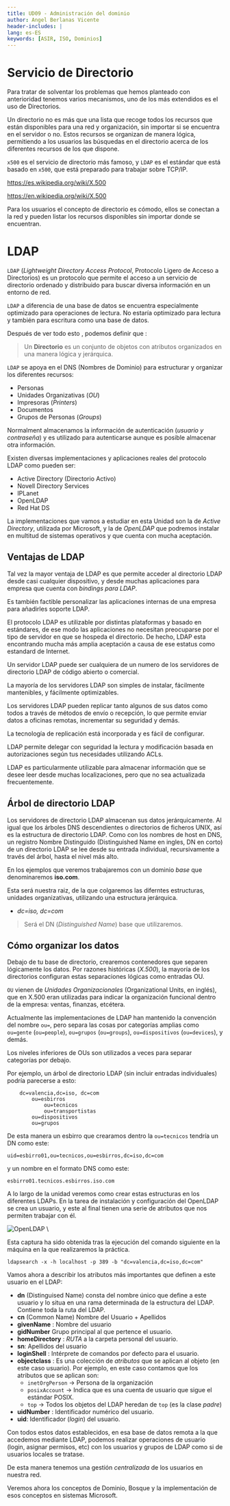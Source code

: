 ```yaml
---
title: UD09 - Administración del dominio
author: Angel Berlanas Vicente
header-includes: |
lang: es-ES
keywords: [ASIR, ISO, Dominios]
---
```


# Servicio de Directorio

Para tratar de solventar los problemas que hemos planteado con anterioridad tenemos varios mecanismos, uno de los más extendidos es el uso de Directorios.

Un directorio no es más que una lista que recoge todos los recursos que están disponibles para una red y organización, sin importar si se encuentra en el servidor o no. Estos recursos se organizan de manera lógica, permitiendo a los usuarios las búsquedas en el directorio acerca de los diferentes recursos de los que dispone.

`x500` es el servicio de directorio más famoso, y `LDAP` es el estándar que está basado en `x500`, que está preparado para trabajar sobre TCP/IP.

https://es.wikipedia.org/wiki/X.500

https://en.wikipedia.org/wiki/X.500

Para los usuarios el concepto de directorio es cómodo, ellos se conectan a la red y pueden listar los recursos disponibles sin importar donde se encuentran.

# LDAP

`LDAP` (_Lightweight Directory Access Protocol_, Protocolo Ligero de Acceso a Directorios) es un protocolo que permite el acceso a un servicio de directorio ordenado y distribuido para buscar diversa información en un entorno de red. 

`LDAP`  a diferencia de una base de datos se encuentra especialmente optimizado para operaciones de lectura. No estaría optimizado para lectura y también para escritura como una base de datos.

Después de ver todo esto , podemos definir que :

> Un **Directorio** es un conjunto de objetos con atributos organizados en una manera lógica y jerárquica.

`LDAP` se apoya en el DNS (Nombres de Dominio) para estructurar y organizar los diferentes recursos:

* Personas
* Unidades Organizativas (_OU_)
* Impresoras (_Printers_)
* Documentos
* Grupos de Personas (_Groups_)

Normalment almacenamos la información de autenticación (_usuario y contraseña_) y es utilizado para autenticarse aunque es posible almacenar otra información.

Existen diversas implementaciones y aplicaciones reales del protocolo LDAP como pueden ser:

* Active Directory (Directorio Activo)
* Novell Directory Services
* IPLanet
* OpenLDAP
* Red Hat DS

La implementaciones que vamos a estudiar en esta Unidad son la de _Active Directory_, utilizada por Microsoft, y la de _OpenLDAP_ que podremos
instalar en multitud de sistemas operativos y que cuenta con mucha aceptación.

## Ventajas de LDAP

Tal vez la mayor ventaja de LDAP es que permite acceder al directorio LDAP desde casi cualquier dispositivo, y desde muchas aplicaciones para 
empresa que cuenta con _bindings para LDAP_. 

Es también factible personalizar las aplicaciones internas de una empresa para añadirles soporte LDAP.

El protocolo LDAP es utilizable por distintas plataformas y basado en estándares, de ese modo las aplicaciones no necesitan 
preocuparse por el tipo de servidor en que se hospeda el directorio. De hecho, LDAP esta encontrando mucha más amplia aceptación 
a causa de ese estatus como estandard de Internet. 

Un servidor LDAP puede ser cualquiera de un numero de los servidores de directorio LDAP de código abierto o comercial.

La mayoría de los servidores LDAP son simples de instalar, fácilmente mantenibles, y fácilmente optimizables.

Los servidores LDAP pueden replicar tanto algunos de sus datos como todos a través de métodos de envío o recepción,
lo que permite enviar datos a oficinas remotas, incrementar su seguridad y demás.

La tecnología de replicación está incorporada y es fácil de configurar.

LDAP permite delegar con seguridad la lectura y modificación basada en autorizaciones según tus necesidades utilizando ACLs.

LDAP es particularmente utilizable para almacenar información que se desee leer desde muchas localizaciones, pero que no sea actualizada frecuentemente.

## Árbol de directorio LDAP

Los servidores de directorio LDAP almacenan sus datos jerárquicamente. Al igual que los árboles DNS descendientes o directorios de ficheros UNIX, 
así es la estructura de directorio LDAP. Como con los nombres de host en DNS, un registro Nombre Distinguido (Distinguished Name en ingles, DN en corto) de un directorio LDAP 
se lee desde su entrada individual, recursivamente a través del árbol, hasta el nivel más alto.

En los ejemplos que veremos trabajaremos con un dominio _base_ que denominaremos **iso.com**. 

Esta será nuestra raiz, de la que colgaremos las diferntes estructuras, unidades organizativas, utilizando una estructura jerárquica.

* _dc=iso, dc=com_

>Será el DN (_Distinguished Name_) base que utilizaremos.

## Cómo organizar los datos

Debajo de tu base de directorio, crearemos contenedores que separen lógicamente los datos.
Por razones históricas (_X.500_), la mayoría de los directorios configuran estas separaciones lógicas como entradas OU. 

`OU` vienen de _Unidades Organizacionales_ (Organizational Units, en inglés), que en X.500 eran utilizadas para indicar 
la organización funcional dentro de la empresa: ventas, finanzas, etcétera. 

Actualmente las implementaciones de LDAP han mantenido la convención del nombre `ou=`, pero separa las cosas por categorías 
amplias como `ou=gente` (`ou=people`), `ou=grupos` (`ou=groups`), `ou=dispositivos` (`ou=devices`), y demás. 

Los niveles inferiores de OUs son utilizados a veces para separar categorías por debajo. 

Por ejemplo, un árbol de directorio LDAP (sin incluir entradas individuales) podría parecerse a esto:

```shell
    dc=valencia,dc=iso, dc=com 
        ou=esbirros
            ou=tecnicos
            ou=transportistas
        ou=dispositivos
        ou=grupos

```

De esta manera un esbirro que crearamos dentro la `ou=tecnicos` tendría un DN como este:

`uid=esbirro01,ou=tecnicos,ou=esbirros,dc=iso,dc=com`

y un nombre en el formato DNS como este:

`esbirro01.tecnicos.esbirros.iso.com`

A lo largo de la unidad veremos como crear estas estructuras en los diferentes LDAPs. En la tarea de instalación y configuración del OpenLDAP se crea un usuario, y este al final tienen una serie de atributos que nos permiten trabajar con él.

![OpenLDAP](OpenLDAP/Slapd31.png)
\

Esta captura ha sido obtenida tras la ejecución del comando siguiente en la máquina en la que realizaremos la práctica.

`ldapsearch -x -h localhost -p 389 -b "dc=valencia,dc=iso,dc=com"`

Vamos ahora a describir los atributos más importantes que definen a este usuario en el LDAP:

* **dn** (Distinguised Name) consta del nombre único que define a este usuario y lo situa en una rama determinada de la estructura del LDAP. Contiene toda la ruta del LDAP.
* **cn** (Common Name) Nombre del Usuario + Apellidos
* **givenName** : Nombre del usuario
* **gidNumber** Grupo principal al que pertence el usuario.
* **homeDirectory** : _RUTA_ a la carpeta personal del usuario.
* **sn**: Apellidos del usuario
* **loginShell** : Intérprete de comandos por defecto para el usuario.
* **objectclass** : Es una colección de _atributos_ que se aplican al objeto (en este caso usuario). Por ejemplo, en este caso contamos que los atributos que se aplican son:
  * `inetOrgPerson` -> Persona de la organización
  * `posixAccount` -> Indica que es una cuenta de usuario que sigue el estándar POSIX.
  * `top` -> Todos los objetos del LDAP heredan de `top` (es la clase _padre_)
* **uidNumber** : Identificador numérico del usuario.
* **uid**: Identificador (_login_) del usuario.

Con todos estos datos establecidos, en esa base de datos remota a la que accedemos mediante LDAP, podemos realizar operaciones de usuario (login, asignar permisos, etc) con los usuarios y grupos de LDAP como si de usuarios locales se tratase. 

De esta manera tenemos una gestión _centralizada_ de los usuarios en nuestra red.

Veremos ahora los conceptos de Dominio, Bosque y la implementación de esos conceptos en sistemas Microsoft.
